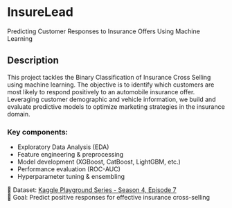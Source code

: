 # InsureLead
Predicting Customer Responses to Insurance Offers Using Machine Learning

## Description
This project tackles the Binary Classification of Insurance Cross Selling using machine learning. The objective is to identify which customers are most likely to respond positively to an automobile insurance offer. Leveraging customer demographic and vehicle information, we build and evaluate predictive models to optimize marketing strategies in the insurance domain.

### Key components:
- Exploratory Data Analysis (EDA)
- Feature engineering & preprocessing
- Model development (XGBoost, CatBoost, LightGBM, etc.)
- Performance evaluation (ROC-AUC)
- Hyperparameter tuning & ensembling

📁 Dataset: <a href="https://www.kaggle.com/competitions/playground-series-s4e7/data" target="_blank">Kaggle Playground Series - Season 4, Episode 7</a><br>
🎯 Goal: Predict positive responses for effective insurance cross-selling
